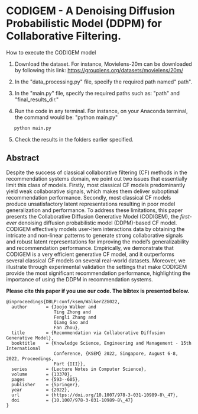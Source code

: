# CODIGEM - A Denoising Diffusion Probabilistic Model (DDPM) for Collaborative Filtering.

How to execute the CODIGEM model

1. Download the dataset. For instance, Movielens-20m can be downloaded by following this link: https://grouplens.org/datasets/movielens/20m/

2. In the "data_processing.py" file, specify the required path named" path". 

3. In the "main.py" file, specify the required paths such as: "path" and "final_results_dir."

4. Run the code in any terminal. For instance, on your Anaconda terminal, the command would be: "python main.py"

```Python
   python main.py
```

5. Check the results in the folders earlier specified.

## Abstract 
Despite the success of classical collaborative filtering (CF) methods in the recommendation systems domain, we point out two issues that essentially limit this class of models. Firstly, most classical CF models predominantly yield weak collaborative signals, which makes them deliver suboptimal recommendation performance. Secondly, most classical CF models produce unsatisfactory latent representations resulting in poor model generalization and performance. To address these limitations, this paper presents the Collaborative Diffusion Generative Model (CODIGEM), the _first-ever_ denoising diffusion probabilistic model (DDPM)-based CF model. CODIGEM effectively models user-item interactions data by obtaining the intricate and non-linear patterns to generate strong collaborative signals and robust latent representations for improving the model’s generalizability and recommendation performance. Empirically, we demonstrate that CODIGEM is a very efficient generative CF model, and it outperforms several classical CF models on several real-world datasets. Moreover, we illustrate through experimental validation the settings that make CODIGEM provide the most significant recommendation performance, highlighting the importance of using the DDPM in recommendation systems.

**Please cite this paper if you use our code. The bibtex is presented below.**

```
@inproceedings{DBLP:conf/ksem/WalkerZZG022,
  author       = {Joojo Walker and
                  Ting Zhong and
                  Fengli Zhang and
                  Qiang Gao and
                  Fan Zhou},
  title        = {Recommendation via Collaborative Diffusion Generative Model},
  booktitle    = {Knowledge Science, Engineering and Management - 15th International
                  Conference, {KSEM} 2022, Singapore, August 6-8, 2022, Proceedings,
                  Part {III}},
  series       = {Lecture Notes in Computer Science},
  volume       = {13370},
  pages        = {593--605},
  publisher    = {Springer},
  year         = {2022},
  url          = {https://doi.org/10.1007/978-3-031-10989-8\_47},
  doi          = {10.1007/978-3-031-10989-8\_47}
}
```
